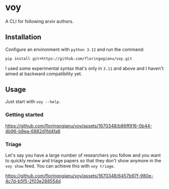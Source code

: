 # voy

A CLI for following arxiv authors.

## Installation

Configure an environment with `python 3.12` and run the command:

```sh
pip install git+https://github.com/floringogianu/voy.git
```

I used some experimental syntax that's only in `3.11` and above and I haven't aimed at backward compatibility yet.

## Usage

Just start with `voy --help`.


### Getting started

https://github.com/floringogianu/voy/assets/1670348/b86ff916-0b44-4b96-b8ea-6882d1fd4fa8

### Triage

Let's say you have a large number of researchers you follow and you want to quickly review and triage papers so that they don't show anymore in the `voy show` feed.
You can achieve this with `voy triage`.

https://github.com/floringogianu/voy/assets/1670348/6457b97f-980e-4c7d-b5f5-2f03e288554d

